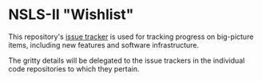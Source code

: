 NSLS-II "Wishlist"
==================

This repository's [issue tracker](https://github.com/NSLS-II/wishlist/issues)
is used for tracking progress on big-picture items, including new features
and software infrastructure.

The gritty details will be delegated to the issue trackers in the individual
code repositories to which they pertain.
